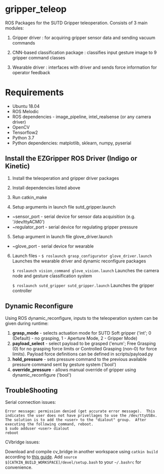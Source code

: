 # gripper_teleop
ROS Packages for the SUTD Gripper teleoperation. Consists of 3 main modules:

1) Gripper driver : for acquiring gripper sensor data and sending vacuum commands

2) CNN-based classification package : classifies input gesture image to 9 gripper command classes

3) Wearable driver : interfaces with driver and sends force information for operator feedback

# Requirements
- Ubuntu 18.04
- ROS Melodic
- ROS dependencies - image_pipeline, intel_realsense (or any camera driver)
- OpenCV
- Tensorflow2
- Python 3.7
- Python dependencies: matplotlib, sklearn, numpy, pyserial

## Install the EZGripper ROS Driver (Indigo or Kinetic)

1) Install the teleoperation and gripper driver packages

2) Install dependencies listed above

3) Run catkin_make

4) Setup arguments in launch file sutd_gripper.launch
  - ~sensor_port - serial device for sensor data acquisition (e.g. '/dev/ttyACM0')
  - ~regulator_port - serial device for regulating gripper pressure 

5) Setup argument in launch file glove_driver.launch
  - ~glove_port - serial device for wearable
  
6) Launch files - 
	`$ roslaunch grasp_configurator glove_driver.launch`
Launches the wearable driver and dynamic reconfigure packages
	  
	`$ roslaunch vision_command glove_vision.launch`
Launches the camera node and gesture classification system
	  
	`$ roslaunch sutd_gripper sutd_gripper.launch`
Launches the gripper controller

## Dynamic Reconfigure

Using ROS dynamic_reconfigure, inputs to the teleoperation system can be given during runtime:

1) **grasp_mode** - selects actuation mode for SUTD Soft gripper ('int'; 0 (Default) - no grasping, 1 - Aperture Mode, 2 - Gripper Mode)
2) **payload_select** - select payload to be grasped ('enum'; Free Grasping (0) for no grasping force limits or Controlled Grasping (non-0) for force limits). Payload force definitions can be defined in scripts/payload.py
3) **hold_pressure** - sets pressure command to the previous available pressure command sent by gesture system ('bool')
4) **override_pressure** - allows manual override of gripper using dynamic_reconfigure ('bool')

## TroubleShooting

Serial connection issues:

	Error message: permission denied (get accurate error message).  This indicates the user does not have privellages to use the /dev/ttyUSBx.  The solution is to add the <user> to the "dialout" group.  After executing the following command, reboot.
	$ sudo adduser <user> dialout
	reboot

CVbridge issues: 

Download and compile cv_bridge in another workspace using `catkin build` according to [this guide](https://cyaninfinite.com/ros-cv-bridge-with-python-3/). Add `source $[CATKIN_BUILD_WORKSPACE]/devel/setup.bash` to your `~/.bashrc` for convenience.
